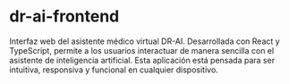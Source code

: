# dr-ai-frontend
Interfaz web del asistente médico virtual DR-AI. Desarrollada con React y TypeScript, permite a los usuarios interactuar de manera sencilla con el asistente de inteligencia artificial. Esta aplicación está pensada para ser intuitiva, responsiva y funcional en cualquier dispositivo.
